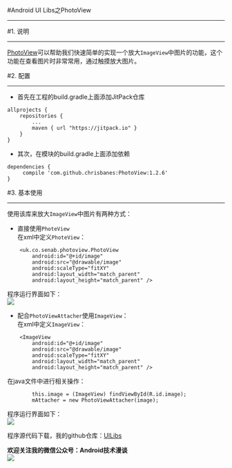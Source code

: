 #Android UI Libs之PhotoView  
***  
#1. 说明  
***  
[PhotoView](https://github.com/chrisbanes/PhotoView)可以帮助我们快速简单的实现一个放大`ImageView`中图片的功能，这个功能在查看图片时非常常用，通过触摸放大图片。  

#2. 配置  
***  
- 首先在工程的build.gradle上面添加JitPack仓库  
```  
allprojects {
    repositories {
        ...
        maven { url "https://jitpack.io" }
    }
}  
```  
- 其次，在模块的build.gradle上面添加依赖  
```  
dependencies {
     compile 'com.github.chrisbanes:PhotoView:1.2.6'
}  
```  

#3. 基本使用  
***  
使用该库来放大`ImageView`中图片有两种方式：  
- 直接使用`PhoteView`  
在xml中定义`PhoteView`：  
```  
    <uk.co.senab.photoview.PhotoView
        android:id="@+id/image"
        android:src="@drawable/image"
        android:scaleType="fitXY"
        android:layout_width="match_parent"
        android:layout_height="match_parent" />  
```  
程序运行界面如下：  
![](http://i.imgur.com/YvTNg42.gif)  

- 配合`PhotoViewAttacher`使用`ImageView`：  
在xml中定义`ImageView`：   
```
    <ImageView
        android:id="@+id/image"
        android:src="@drawable/image"
        android:scaleType="fitXY"
        android:layout_width="match_parent"
        android:layout_height="match_parent" />  
```  
在java文件中进行相关操作：  
```  
        this.image = (ImageView) findViewById(R.id.image);
        mAttacher = new PhotoViewAttacher(image);  
```
程序运行界面如下：  
![](http://i.imgur.com/m0dXoOk.gif)  


程序源代码下载，我的github仓库：[UILibs](https://github.com/lavor-zl/UILibs) 


**欢迎关注我的微信公众号：Android技术漫谈**  
![](http://i.imgur.com/u75x3BP.jpg)
